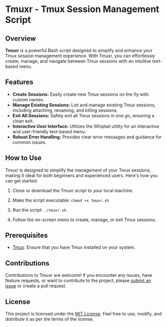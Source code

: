 # Tmuxr - Tmux Session Management Script

## Overview

**Tmuxr** is a powerful Bash script designed to simplify and enhance your Tmux session management experience. With Tmuxr, you can effortlessly create, manage, and navigate between Tmux sessions with an intuitive text-based menu.

## Features

- **Create Sessions:** Easily create new Tmux sessions on the fly with custom names.
- **Manage Existing Sessions:** List and manage existing Tmux sessions, including attaching, renaming, and killing sessions.
- **Exit All Sessions:** Safely exit all Tmux sessions in one go, ensuring a clean exit.
- **Interactive User Interface:** Utilizes the Whiptail utility for an interactive and user-friendly text-based menu.
- **Robust Error Handling:** Provides clear error messages and guidance for common issues.

## How to Use

Tmuxr is designed to simplify the management of your Tmux sessions, making it ideal for both beginners and experienced users. Here's how you can get started:

1. Clone or download the Tmuxr script to your local machine.

2. Make the script executable: `chmod +x tmuxr.sh`

3. Run the script: `./tmuxr.sh`

4. Follow the on-screen menu to create, manage, or exit Tmux sessions.

## Prerequisites

- [Tmux](https://github.com/tmux/tmux): Ensure that you have Tmux installed on your system.

## Contributions

Contributions to Tmuxr are welcome! If you encounter any issues, have feature requests, or want to contribute to the project, please [submit an issue](https://github.com/uberoptix/tmuxr/issues) or create a pull request.

## License

This project is licensed under the [MIT License](LICENSE). Feel free to use, modify, and distribute it as per the terms of the license.
